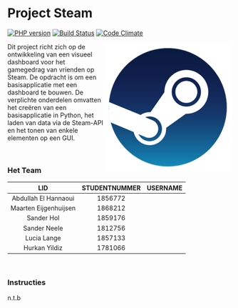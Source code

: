 Project Steam
===============

[![PHP version](https://badge.fury.io/ph/koraktor%2Fsteam-condenser.svg)](http://badge.fury.io/ph/koraktor%2Fsteam-condenser)
[![Build Status](https://secure.travis-ci.org/koraktor/steam-condenser-php.svg?branch=master)](http://travis-ci.org/koraktor/steam-condenser-php)
[![Code Climate](https://codeclimate.com/github/koraktor/steam-condenser-php/badges/gpa.svg)](https://codeclimate.com/github/koraktor/steam-condenser-php)


<img align="right" src="https://github.com/sfh0345/Steam-Project/blob/main/Projectarchief/SteamLogo.png">


Dit project richt zich op de ontwikkeling van een visueel dashboard voor het gamegedrag van vrienden op Steam. De opdracht is om een basisapplicatie met een dashboard te bouwen. De verplichte onderdelen omvatten het creëren van een basisapplicatie in Python, het laden van data via de Steam-API en het tonen van enkele elementen op een GUI.


<br>

### Het Team

| LID | STUDENTNUMMER | USERNAME |
|:----------:|:----------:|:----------:|
| Abdullah El Hannaoui | 1856772  |  |
| Maarten Eijgenhuijsen | 1868212  |  |
| Sander Hol | 1859176  |  |
| Sander Neele | 1812756 |  |
| Lucia Lange | 1857133  |  |
| Hurkan Yildiz | 1781066  |  |

<br>

### Instructies
n.t.b
